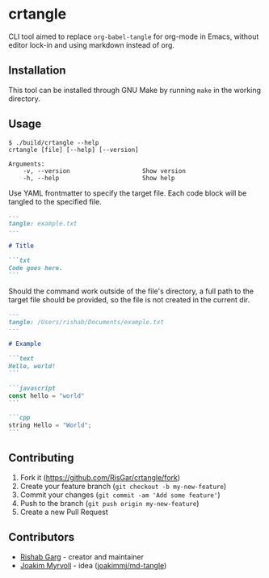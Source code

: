 # crtangle

CLI tool aimed to replace `org-babel-tangle` for org-mode in Emacs, without editor lock-in and using markdown instead of org.

## Installation

This tool can be installed through GNU Make by running `make` in the working directory.

## Usage

```console
$ ./build/crtangle --help
crtangle [file] [--help] [--version]

Arguments:
    -v, --version                    Show version
    -h, --help                       Show help
```

Use YAML frontmatter to specify the target file. Each code block will be tangled to the specified file.

````markdown
---
tangle: example.txt
---

# Title

```txt
Code goes here.
```
````

Should the command work outside of the file's directory, a full path to the target file should be provided, so the file is not created in the current dir.

````markdown
---
tangle: /Users/rishab/Documents/example.txt
---

# Example

```text
Hello, world!
```

```javascript
const hello = "world"
```

```cpp
string Hello = "World";
```
````

## Contributing

1. Fork it (<https://github.com/RisGar/crtangle/fork>)
2. Create your feature branch (`git checkout -b my-new-feature`)
3. Commit your changes (`git commit -am 'Add some feature'`)
4. Push to the branch (`git push origin my-new-feature`)
5. Create a new Pull Request

## Contributors

- [Rishab Garg](https://github.com/RisGar) - creator and maintainer
- [Joakim Myrvoll](https://github.com/joakimmj) - idea ([joakimmj/md-tangle](https://github.com/joakimmj/md-tangle))
